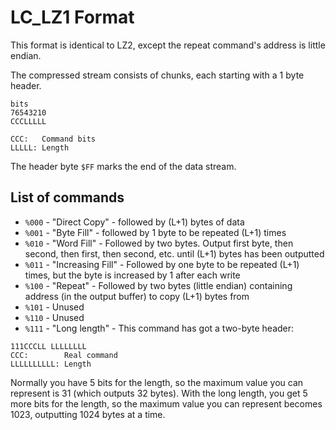 # LC_LZ1 Format

This format is identical to LZ2, except the repeat command's address is little endian.

The compressed stream consists of chunks, each starting with a 1 byte header.

```
bits
76543210
CCCLLLLL

CCC:   Command bits  
LLLLL: Length
```

The header byte `$FF` marks the end of the data stream.

## List of commands

* `%000` - "Direct Copy" - followed by (L+1) bytes of data
* `%001` - "Byte Fill" - followed by 1 byte to be repeated (L+1) times
* `%010` - "Word Fill" - Followed by two bytes. Output first byte, then second, then first, then second, etc. until (L+1) bytes has been outputted
* `%011` - "Increasing Fill" - Followed by one byte to be repeated (L+1) times, but the byte is increased by 1 after each write
* `%100` - "Repeat" - Followed by two bytes (little endian) containing address (in the output buffer) to copy (L+1) bytes from
* `%101` - Unused
* `%110` - Unused
* `%111` - "Long length" - This command has got a two-byte header:
```
111CCCLL LLLLLLLL
CCC:        Real command
LLLLLLLLLL: Length
```
Normally you have 5 bits for the length, so the maximum value you can represent is 31 (which outputs 32 bytes). With the long length, you get 5 more bits for the length, so the maximum value you can represent becomes 1023, outputting 1024 bytes at a time.